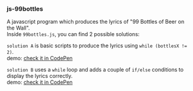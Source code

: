 ### js-99bottles

A javascript program which produces the lyrics of "99 Bottles of Beer on the Wall".  
Inside `99bottles.js`, you can find 2 possible solutions:


`solution A` is basic scripts to produce the lyrics using `while (bottlesX != 2)`.  
demo: [check it in CodePen](https://codepen.io/miaoT/pen/QRqqWK?editors=0012 "js-99bottles solution A")  
  


`solution B` uses a `while` loop and adds a couple of `if/else` conditions to display the lyrics correctly.  
demo: [check it in CodePen](https://codepen.io/miaoT/pen/GaMOoW?editors=0012 "js-99bottles solution B")
